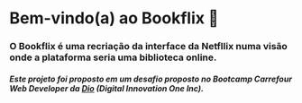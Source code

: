 # Bem-vindo(a) ao Bookflix 📖
### O Bookflix é uma recriação da interface da Netfllix numa visão onde a plataforma seria uma biblioteca online.

##### Este projeto foi proposto em um desafio proposto no Bootcamp *Carrefour Web Developer* da [Dio](https://www.dio.me/) (*Digital Innovation One Inc*).
